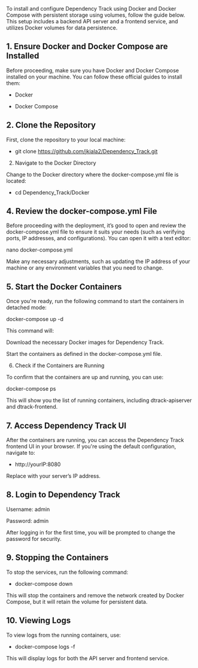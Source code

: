 
To install and configure Dependency Track using Docker and Docker Compose with persistent storage using volumes, follow the guide below. This setup includes a backend API server and a frontend service, and utilizes Docker volumes for data persistence.

## 1. Ensure Docker and Docker Compose are Installed
Before proceeding, make sure you have Docker and Docker Compose installed on your machine. You can follow these official guides to install them:

- Docker 
  
- Docker Compose

## 2. Clone the Repository
First, clone the repository to your local machine:

- git clone https://github.com/jkiala2/Dependency_Track.git

2. Navigate to the Docker Directory

Change to the Docker directory where the docker-compose.yml file is located:

- cd Dependency_Track/Docker

## 4. Review the docker-compose.yml File

Before proceeding with the deployment, it’s good to open and review the docker-compose.yml file to ensure it suits your needs (such as verifying ports, IP addresses, and configurations). You can open it with a text editor:

nano docker-compose.yml

Make any necessary adjustments, such as updating the IP address of your machine or any environment variables that you need to change.

## 5. Start the Docker Containers

Once you're ready, run the following command to start the containers in detached mode:

docker-compose up -d

This command will:

Download the necessary Docker images for Dependency Track.

Start the containers as defined in the docker-compose.yml file.

6. Check if the Containers are Running

To confirm that the containers are up and running, you can use:

docker-compose ps

This will show you the list of running containers, including dtrack-apiserver and dtrack-frontend.

## 7. Access Dependency Track UI

After the containers are running, you can access the Dependency Track frontend UI in your browser. If you're using the default configuration, navigate to:

- http://yourIP:8080

Replace <yourIP> with your server’s IP address.

## 8. Login to Dependency Track

Username: admin

Password: admin

After logging in for the first time, you will be prompted to change the password for security.

## 9. Stopping the Containers

To stop the services, run the following command:

- docker-compose down

This will stop the containers and remove the network created by Docker Compose, but it will retain the volume for persistent data.

## 10. Viewing Logs

To view logs from the running containers, use:

- docker-compose logs -f

This will display logs for both the API server and frontend service.

